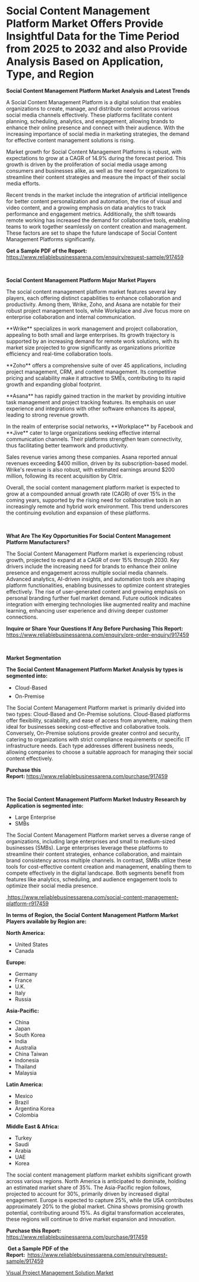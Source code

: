 <p><h1>Social Content Management Platform Market Offers Provide Insightful Data for the Time Period from 2025 to 2032 and also Provide Analysis Based on Application, Type, and Region</h1></p><p><strong>Social Content Management Platform Market Analysis and Latest Trends</strong></p>
<p><p>A Social Content Management Platform is a digital solution that enables organizations to create, manage, and distribute content across various social media channels effectively. These platforms facilitate content planning, scheduling, analytics, and engagement, allowing brands to enhance their online presence and connect with their audience. With the increasing importance of social media in marketing strategies, the demand for effective content management solutions is rising.</p><p>Market growth for Social Content Management Platforms is robust, with expectations to grow at a CAGR of 14.9% during the forecast period. This growth is driven by the proliferation of social media usage among consumers and businesses alike, as well as the need for organizations to streamline their content strategies and measure the impact of their social media efforts. </p><p>Recent trends in the market include the integration of artificial intelligence for better content personalization and automation, the rise of visual and video content, and a growing emphasis on data analytics to track performance and engagement metrics. Additionally, the shift towards remote working has increased the demand for collaborative tools, enabling teams to work together seamlessly on content creation and management. These factors are set to shape the future landscape of Social Content Management Platforms significantly.</p></p>
<p><strong>Get a Sample PDF of the Report:&nbsp;</strong> <a href="https://www.reliablebusinessarena.com/enquiry/request-sample/917459?utm_campaign=2452&utm_medium=2&utm_source=Github&utm_content=ia&utm_term=07032025&utm_id=social-content-management-platform">https://www.reliablebusinessarena.com/enquiry/request-sample/917459</a></p>
<p>&nbsp;</p>
<p><strong>Social Content Management Platform Major Market Players</strong></p>
<p><p>The social content management platform market features several key players, each offering distinct capabilities to enhance collaboration and productivity. Among them, Wrike, Zoho, and Asana are notable for their robust project management tools, while Workplace and Jive focus more on enterprise collaboration and internal communication.</p><p>**Wrike** specializes in work management and project collaboration, appealing to both small and large enterprises. Its growth trajectory is supported by an increasing demand for remote work solutions, with its market size projected to grow significantly as organizations prioritize efficiency and real-time collaboration tools. </p><p>**Zoho** offers a comprehensive suite of over 45 applications, including project management, CRM, and content management. Its competitive pricing and scalability make it attractive to SMEs, contributing to its rapid growth and expanding global footprint.</p><p>**Asana** has rapidly gained traction in the market by providing intuitive task management and project tracking features. Its emphasis on user experience and integrations with other software enhances its appeal, leading to strong revenue growth. </p><p>In the realm of enterprise social networks, **Workplace** by Facebook and **Jive** cater to large organizations seeking effective internal communication channels. Their platforms strengthen team connectivity, thus facilitating better teamwork and productivity. </p><p>Sales revenue varies among these companies. Asana reported annual revenues exceeding $400 million, driven by its subscription-based model. Wrike's revenue is also robust, with estimated earnings around $200 million, following its recent acquisition by Citrix. </p><p>Overall, the social content management platform market is expected to grow at a compounded annual growth rate (CAGR) of over 15% in the coming years, supported by the rising need for collaborative tools in an increasingly remote and hybrid work environment. This trend underscores the continuing evolution and expansion of these platforms.</p></p>
<p>&nbsp;</p>
<p><strong>What Are The Key Opportunities For Social Content Management Platform Manufacturers?</strong></p>
<p><p>The Social Content Management Platform market is experiencing robust growth, projected to expand at a CAGR of over 15% through 2030. Key drivers include the increasing need for brands to enhance their online presence and engagement across multiple social media channels. Advanced analytics, AI-driven insights, and automation tools are shaping platform functionalities, enabling businesses to optimize content strategies effectively. The rise of user-generated content and growing emphasis on personal branding further fuel market demand. Future outlook indicates integration with emerging technologies like augmented reality and machine learning, enhancing user experience and driving deeper customer connections.</p></p>
<p><strong>Inquire or Share Your Questions If Any Before Purchasing This Report:</strong> <a href="https://www.reliablebusinessarena.com/enquiry/pre-order-enquiry/917459?utm_campaign=2452&utm_medium=2&utm_source=Github&utm_content=ia&utm_term=07032025&utm_id=social-content-management-platform">https://www.reliablebusinessarena.com/enquiry/pre-order-enquiry/917459</a></p>
<p>&nbsp;</p>
<p><strong>Market Segmentation</strong></p>
<p><strong>The Social Content Management Platform Market Analysis by types is segmented into:</strong></p>
<p><ul><li>Cloud-Based</li><li>On-Premise</li></ul></p>
<p><p>The Social Content Management Platform market is primarily divided into two types: Cloud-Based and On-Premise solutions. Cloud-Based platforms offer flexibility, scalability, and ease of access from anywhere, making them ideal for businesses seeking cost-effective and collaborative tools. Conversely, On-Premise solutions provide greater control and security, catering to organizations with strict compliance requirements or specific IT infrastructure needs. Each type addresses different business needs, allowing companies to choose a suitable approach for managing their social content effectively.</p></p>
<p><strong>Purchase this Report:&nbsp;</strong><a href="https://www.reliablebusinessarena.com/purchase/917459?utm_campaign=2452&utm_medium=2&utm_source=Github&utm_content=ia&utm_term=07032025&utm_id=social-content-management-platform">https://www.reliablebusinessarena.com/purchase/917459</a></p>
<p>&nbsp;</p>
<p><strong>The Social Content Management Platform Market Industry Research by Application is segmented into:</strong></p>
<p><ul><li>Large Enterprise</li><li>SMBs</li></ul></p>
<p><p>The Social Content Management Platform market serves a diverse range of organizations, including large enterprises and small to medium-sized businesses (SMBs). Large enterprises leverage these platforms to streamline their content strategies, enhance collaboration, and maintain brand consistency across multiple channels. In contrast, SMBs utilize these tools for cost-effective content creation and management, enabling them to compete effectively in the digital landscape. Both segments benefit from features like analytics, scheduling, and audience engagement tools to optimize their social media presence.</p></p>
<p><a href="https://www.reliablebusinessarena.com/social-content-management-platform-r917459?utm_campaign=2452&utm_medium=2&utm_source=Github&utm_content=ia&utm_term=07032025&utm_id=social-content-management-platform">&nbsp;https://www.reliablebusinessarena.com/social-content-management-platform-r917459</a></p>
<p><strong>In terms of Region, the Social Content Management Platform Market Players available by Region are:</strong></p>
<p>
    <p> <strong> North America: </strong>
        <ul>
            <li>United States</li>
            <li>Canada</li>
        </ul>
        </p> 
    <p> <strong> Europe: </strong>
        <ul>
            <li>Germany</li>
            <li>France</li>
            <li>U.K.</li>
            <li>Italy</li>
            <li>Russia</li>
        </ul>
        </p> 
    <p> <strong> Asia-Pacific: </strong>
        <ul>
            <li>China</li>
            <li>Japan</li>
            <li>South Korea</li>
            <li>India</li>
            <li>Australia</li>
            <li>China Taiwan</li>
            <li>Indonesia</li>
            <li>Thailand</li>
            <li>Malaysia</li>
        </ul>
        </p> 
    <p> <strong> Latin America: </strong>
        <ul>
            <li>Mexico</li>
            <li>Brazil</li>
            <li>Argentina Korea</li>
            <li>Colombia</li>
        </ul>
        </p> 
    <p> <strong> Middle East & Africa: </strong>
        <ul>
            <li>Turkey</li>
            <li>Saudi</li>
            <li>Arabia</li>
            <li>UAE</li>
            <li>Korea</li>
        </ul>
    </p>
    </p>
<p><p>The social content management platform market exhibits significant growth across various regions. North America is anticipated to dominate, holding an estimated market share of 35%. The Asia-Pacific region follows, projected to account for 30%, primarily driven by increased digital engagement. Europe is expected to capture 25%, while the USA contributes approximately 20% to the global market. China shows promising growth potential, contributing around 15%. As digital transformation accelerates, these regions will continue to drive market expansion and innovation.</p></p>
<p><strong>Purchase this Report: </strong><a href="https://www.reliablebusinessarena.com/purchase/917459?utm_campaign=2452&utm_medium=2&utm_source=Github&utm_content=ia&utm_term=07032025&utm_id=social-content-management-platform">https://www.reliablebusinessarena.com/purchase/917459</a></p>
<p>&nbsp;<strong>Get a Sample PDF of the Report:&nbsp;&nbsp;</strong><a href="https://www.reliablebusinessarena.com/enquiry/request-sample/917459?utm_campaign=2452&utm_medium=2&utm_source=Github&utm_content=ia&utm_term=07032025&utm_id=social-content-management-platform">https://www.reliablebusinessarena.com/enquiry/request-sample/917459</a></p>
<p><strong></strong></p>
<p><p><a href="https://github.com/shondapmbau/Market-Research-Report-List-1/blob/main/visual-project-management-solution-market.md?utm_campaign=2452&utm_medium=2&utm_source=Github&utm_content=ia&utm_term=07032025&utm_id=social-content-management-platform">Visual Project Management Solution Market</a></p></p>